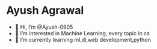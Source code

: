 # Ayush Agrawal
- 👋 Hi, I’m @Ayush-0905
- 👀 I’m interested in Machine Learning, every topic in cs
- 🌱 I’m currently learning ml,dl,web development,python
